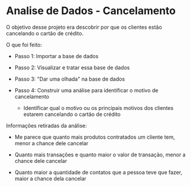 # Analise de Dados - Cancelamento

O objetivo desse projeto era descobrir por que os clientes estão cancelando o cartão de crédito.

O que foi feito:

- Passo 1: Importar a base de dados

- Passo 2: Visualizar e tratar essa base de dados

- Passo 3: "Dar uma olhada" na base de dados

- Passo 4: Construir uma análise para identificar o motivo de cancelamento

  - Identificar qual o motivo ou os principais motivos dos clientes estarem cancelando o cartão de crédito

Informações retiradas da análise:

- Me parece que quanto mais produtos contratados um cliente tem, menor a chance dele cancelar

- Quanto mais transações e quanto maior o valor de transação, menor a chance dele cancelar

- Quanto maior a quantidade de contatos que a pessoa teve que fazer, maior a chance dela cancelar
